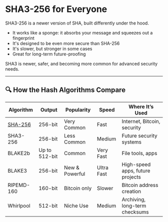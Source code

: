 # SHA3-256 for Everyone

SHA3-256 is a newer version of SHA, built differently under the hood.

- It works like a sponge: it absorbs your message and squeezes out a fingerprint
- It's designed to be even more secure than SHA-256
- It's slower, but stronger in some cases
- Great for long-term future-proofing

SHA3 is newer, safer, and becoming more common for advanced security needs.

---

## 🔍 How the Hash Algorithms Compare

| Algorithm   | Output | Popularity    | Speed     | Where It’s Used                    |
|-------------|--------|----------------|-----------|------------------------------------|
| [SHA-256](/algo/sha256)     | 256-bit| Very Common    | Fast      | Internet, Bitcoin, security        |
| SHA3-256    | 256-bit| Less Common    | Medium    | Future security systems            |
| BLAKE2b     | Up to 512-bit | Common  | Very Fast | File tools, apps                   |
| BLAKE3      | 256-bit| New & Powerful | Ultra Fast| High-speed apps, future projects   |
| RIPEMD-160  | 160-bit| Bitcoin only   | Slower    | Bitcoin address creation           |
| Whirlpool   | 512-bit| Niche Use      | Medium    | Archiving, long-term checksums     |
